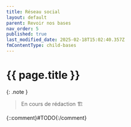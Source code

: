 ```yaml
---
title: Réseau social
layout: default
parent: Revoir nos bases
nav_order: 5
published: true
last_modified_date: 2025-02-18T15:02:40.357Z
fmContentType: child-bases
---
```


# {{ page.title }}

{: .note }
> En cours de rédaction 🏗️

{::comment}#TODO{:/comment}
